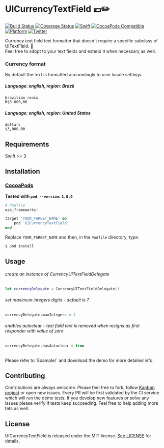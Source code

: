 UICurrencyTextField 💶✏️
======================================
[![Build Status](https://travis-ci.org/marinofelipe/UICurrencyTextField.svg?branch=master)](https://travis-ci.org/marinofelipe/UICurrencyTextField)
[![Coverage Status](https://coveralls.io/repos/github/marinofelipe/UICurrencyTextField/badge.svg?branch=master)](https://coveralls.io/github/marinofelipe/UICurrencyTextField?branch=master)
<a href="https://swift.org"><img src="https://img.shields.io/badge/Swift-4.2-orange.svg?style=flat" alt="Swift" /></a>
[![CocoaPods Compatible](https://img.shields.io/badge/pod-v1.0.1-blue.svg)](https://cocoapods.org/pods/UICurrencyTextField)
[![Platform](https://img.shields.io/cocoapods/p/UICurrencyTextField.svg?style=flat)]()
[![Twitter](https://img.shields.io/badge/twitter-@_marinofelipe-blue.svg?style=flat)](https://twitter.com/_marinofelipe)

Currency text field text formatter that doesn't require a specific subclass of UITextField. 🙌  
Feel free to adopt to your text fields and extend it when necessary as well.

### Currency format
By default the text is formatted accorndingly to user locale settings.

##### Language: english, region: Brazil  
`brazilian reais`  
`R$3.000,00`
##### Language: english, region: United States  
`dollars`  
`$3,000.00`

## Requirements

Swift >= 3

## Installation

### [CocoaPods](https://guides.cocoapods.org/using/using-cocoapods.html)

**Tested with `pod --version`: `1.0.0`**

```ruby
# Podfile
use_frameworks!

target 'YOUR_TARGET_NAME' do
    pod 'UICurrencyTextField'
end
```

Replace `YOUR_TARGET_NAME` and then, in the `Podfile` directory, type:

```bash
$ pod install
```

## Usage

###### create an instance of CurrencyUITextFieldDelegate
```swift
let currencyDelegate = CurrencyUITextFieldDelegate()
```  

###### set maximum integers digits - default is 7
```swift
currencyDelegate.maxIntegers = 4
```

###### enables autoclear - text field text is removed when resigns as first responder with value of zero
```swift
currencyDelegate.hasAutoclear = true
``` 
<br>
Please refer to `Example/` and download the demo for more detailed info.

## Contributing
Cnntributions are always welcome. Please feel free to fork, follow [Kanban project](https://github.com/marinofelipe/UICurrencyTextField/projects/1) or open new issues.
Every PR will be first validated by the CI service which will run the demo tests.
If you develop new features or solve any issues please verify if tests keep succeeding. Feel free to help adding more tets as well.

## License
UICurrencyTextField is released under the MIT license. [See LICENSE](https://github.com/marinofelipe/UICurrencyTextField/blob/master/LICENSE) for details.
